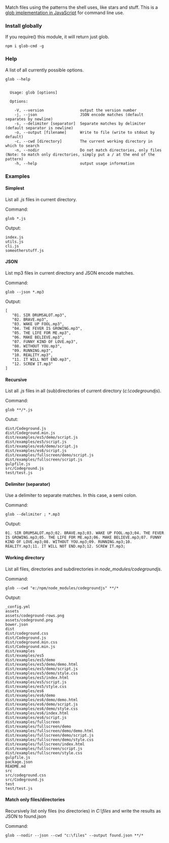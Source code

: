 Match files using the patterns the shell uses, like stars and stuff.
This is a [glob implementation in JavaScript](https://www.npmjs.com/package/glob) for command line use.

### Install globally
If you require() this module, it will return just glob.

```console
npm i glob-cmd -g
``` 

### Help 
A list of all currently possible options.

```console
glob --help
``` 

```console

  Usage: glob [options]

  Options:

    -V, --version                output the version number
    -j, --json                   JSON encode matches (default separates by newline)
    -s, --delimiter [separator]  Separate matches by delimiter (default separator is newline)
    -o, --output [filename]      Write to file (write to stdout by default)
    -c, --cwd [directory]        The current working directory in which to search
    -n, --nodir                  Do not match directories, only files (Note: to match only directories, simply put a / at the end of the pattern)
    -h, --help                   output usage information

```

### Examples

#### Simplest
List all _.js_ files in current directory.

Command:
```console
glob *.js
```

Output:
```console 
index.js
utils.js
cli.js
someotherstuff.js
```

#### JSON
List mp3 files in current directory and JSON encode matches.

Command:
```console
glob --json *.mp3
```
Output: 
```console
[
   "01. SIR DRUMSALOT.mp3",
   "02. BRAVE.mp3",
   "03. WAKE UP FOOL.mp3",
   "04. THE FEVER IS GROWING.mp3",
   "05. THE LIFE FOR ME.mp3",
   "06. MAKE BELIEVE.mp3",
   "07. FUNNY KIND OF LOVE.mp3",
   "08. WITHOUT YOU.mp3",
   "09. RUNNING.mp3",
   "10. REALITY.mp3",
   "11. IT WILL NOT END.mp3",
   "12. SCREW IT.mp3"
]
```

#### Recursive
List all _.js_ files in all (sub)directories of current directory (_c:\codegroundjs_).

Command:
```console
glob **/*.js
```

Outut:
```console
dist/Codeground.js
dist/Codeground.min.js
dist/examples/es5/demo/script.js
dist/examples/es5/script.js
dist/examples/es6/demo/script.js
dist/examples/es6/script.js
dist/examples/fullscreen/demo/script.js
dist/examples/fullscreen/script.js
gulpfile.js
src/Codeground.js
test/test.js
``` 

#### Delimiter (separator)
Use a delimiter to separate matches. In this case, a semi colon.

Command:
```console
glob --delimiter ; *.mp3
```

Output:
```console
01. SIR DRUMSALOT.mp3;02. BRAVE.mp3;03. WAKE UP FOOL.mp3;04. THE FEVER IS GROWING.mp3;05. THE LIFE FOR ME.mp3;06. MAKE BELIEVE.mp3;07. FUNNY KIND OF LOVE.mp3;08. WITHOUT YOU.mp3;09. RUNNING.mp3;10. REALITY.mp3;11. IT WILL NOT END.mp3;12. SCREW IT.mp3;
```

#### Working directory
List all files, directories and subdirectories in _node_modules/codegroundjs_.

Command:
```console
glob --cwd "e:/npm/node_modules/codegroundjs" **/*
```

Output:
```console
_config.yml
assets
assets/codeground-rows.png
assets/codeground.png
bower.json
dist
dist/codeground.css
dist/Codeground.js
dist/codeground.min.css
dist/Codeground.min.js
dist/examples
dist/examples/es5
dist/examples/es5/demo
dist/examples/es5/demo/demo.html
dist/examples/es5/demo/script.js
dist/examples/es5/demo/style.css
dist/examples/es5/index.html
dist/examples/es5/script.js
dist/examples/es5/style.css
dist/examples/es6
dist/examples/es6/demo
dist/examples/es6/demo/demo.html
dist/examples/es6/demo/script.js
dist/examples/es6/demo/style.css
dist/examples/es6/index.html
dist/examples/es6/script.js
dist/examples/fullscreen
dist/examples/fullscreen/demo
dist/examples/fullscreen/demo/demo.html
dist/examples/fullscreen/demo/script.js
dist/examples/fullscreen/demo/style.css
dist/examples/fullscreen/index.html
dist/examples/fullscreen/script.js
dist/examples/fullscreen/style.css
gulpfile.js
package.json
README.md
src
src/codeground.css
src/Codeground.js
test
test/test.js
```

#### Match only files/directories
Recursively list only files (no directories) in _C:\files_ and write the results as JSON to found.json

Command:
```console
glob --nodir --json --cwd "c:\files" --output found.json **/*
```

